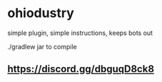 # ohiodustry
simple plugin, simple instructions, keeps bots out

./gradlew jar to compile

## https://discord.gg/dbguqD8ck8
